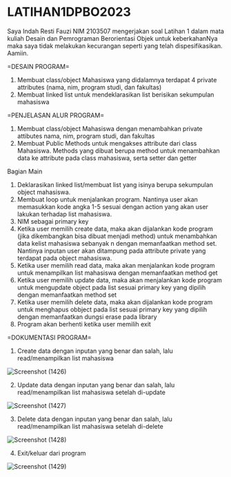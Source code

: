 # LATIHAN1DPBO2023

Saya Indah Resti Fauzi NIM 2103507 mengerjakan soal Latihan 1 dalam mata kuliah Desain dan Pemrograman Berorientasi Objek 
untuk keberkahanNya maka saya tidak melakukan kecurangan seperti yang telah dispesifikasikan. Aamiin.


=DESAIN PROGRAM=
1. Membuat class/object Mahasiswa yang didalamnya terdapat 4 private attributes (nama, nim, program studi, dan fakultas)
2. Membuat linked list untuk mendeklarasikan list berisikan sekumpulan mahasiswa

=PENJELASAN ALUR PROGRAM=

1. Membuat class/object Mahasiswa dengan menambahkan private attibutes nama, nim, program studi, dan fakultas
2. Membuat Public Methods untuk mengakses attribute dari class Mahasiswa. Methods yang dibuat berupa method untuk menambahkan data ke attribute pada class mahasiswa, serta setter dan getter

Bagian Main
1. Deklarasikan linked list/membuat list yang isinya berupa sekumpulan object mahasiswa. 
2. Membuat loop untuk menjalankan program. Nantinya user akan memasukkan kode angka 1-5 sesuai dengan action yang akan user lakukan terhadap list mahasiswa.
3. NIM sebagai primary key
4. Ketika user memilih create data, maka akan dijalankan kode program (jika dikembangkan bisa dibuat menjadi method) untuk menambahkan data kelist mahasiswa sebanyak n dengan memanfaatkan method set. Nantinya inputan user akan ditampung pada attribute private yang terdapat pada object mahasiswa.
5. Ketika user memilih read data, maka akan menjalankan kode program untuk menampilkan list mahasiswa dengan memanfaatkan method get
6. Ketika user memilih update data, maka akan menjalankan kode program untuk mengupdate object pada list  sesuai primary key yang dipilih dengan memanfaatkan method set
7. Ketika user memilih delete data, maka akan dijalankan kode program untuk menghapus obbject pada list sesuai primary key yang dipilih dengan memanfaatkan dungsi erase pada library
8. Program akan berhenti ketika user memilih exit

=DOKUMENTASI PROGRAM=
1. Create data dengan inputan yang benar dan salah, lalu read/menampilkan list mahasiswa

![Screenshot (1426)](https://user-images.githubusercontent.com/99266430/219029491-b39867c4-9d97-4a1b-a03b-1ded0a93cf24.png)

2. Update data dengan inputan yang benar dan salah, lalu read/menampilkan list mahasiswa setelah di-update

![Screenshot (1427)](https://user-images.githubusercontent.com/99266430/219029658-6724065e-c5d4-4a27-b067-8732a8cf49cd.png)

3. Delete data dengan inputan yang benar dan salah, lalu read/menampilkan list mahasiswa setelah di-delete

![Screenshot (1428)](https://user-images.githubusercontent.com/99266430/219029763-84362484-b030-49b6-858b-d17cec98a621.png)

4. Exit/keluar dari program

![Screenshot (1429)](https://user-images.githubusercontent.com/99266430/219029810-a9d1af53-9cc6-41ff-bb5a-a0f550e4bae8.png)
